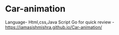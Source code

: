 # Car-animation
Language- Html,css,Java Script
Go for quick review - https://iamasishmishra.github.io/Car-animation/
